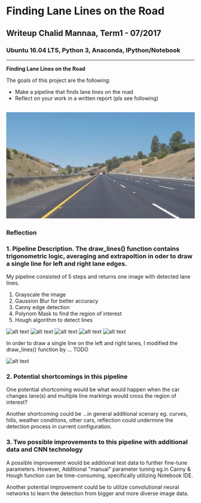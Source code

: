 # **Finding Lane Lines on the Road** 

## Writeup Chalid Mannaa, Term1 - 07/2017

### Ubuntu 16.04 LTS, Python 3, Anaconda, IPython/Notebook

---

**Finding Lane Lines on the Road**

The goals of this project are the following:
* Make a pipeline that finds lane lines on the road
* Reflect on your work in a written report (pls see following)

[//]: # (Image References)

[image0]: /initial_img_whiteCarLaneSwitch.jpg "Initial"
[image10]: /gray_img_whiteCarLaneSwitch.jpg "Grayscale"
[image11]: /blur_img_whiteCarLaneSwitch.jpg "Gauss Blur"
[image12]: /canny_edges_img_whiteCarLaneSwitch.jpg "Canny Edges"
[image13]: /masked_img_whiteCarLaneSwitch.jpg "Polynom Mask"
[image14]: /hough_lines_img_whiteCarLaneSwitch.jpg "Hough Lines"
[image15]: /weight_img_whiteCarLaneSwitch.jpg "Draw Line"

![alt text][image0]
---

### Reflection

### 1. Pipeline Description. The draw_lines() function contains trigonometric logic, averaging and extrapoltion in oder to draw a single line for left and right lane edges.

My pipeline consisted of 5 steps and returns one image with detected lane lines.
1. Grayscale the image 
2. Gaussion Blur for better accuracy 
3. Canny edge detection 
4. Polynom Mask to find the region of interest 
5. Hough algorithm to detect lines  

![alt text]([image10])
![alt text]([image11])
![alt text](image12])
![alt text]([image13])
![alt text]([image14])

In order to draw a single line on the left and right lanes, I modified the draw_lines() function by ...
TODO

![alt text]([image15])

### 2. Potential shortcomings in this pipeline


One potential shortcoming would be what would happen when the car changes lane(s) and multiple line markings would cross the region of interest?  

Another shortcoming could be ...in general additional scenary eg. curves, hills, weather conditions, other cars, reflection could undermine the detection process in current configuration. 


### 3. Two possible improvements to this pipeline with additional data and CNN technology

A possible improvement would be additional test data to further fine-tune parameters. However, Additional "manual" parameter tuning eg.in Canny & Hough function can be time-consuming, specifically utilizing Notebook IDE.

Another potential improvement could be to utilize convolutional neural networks to learn the detection from bigger and more diverse image data.
